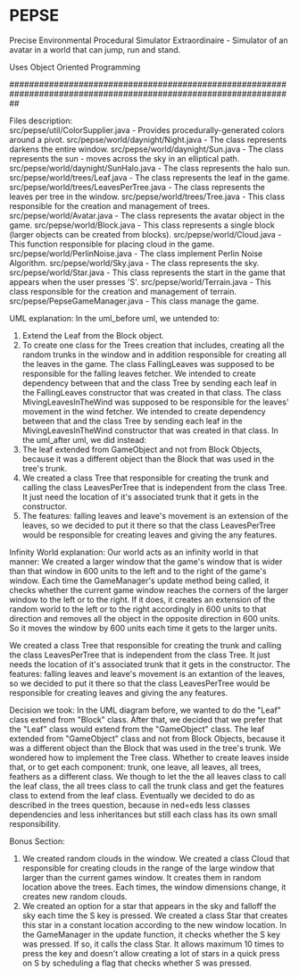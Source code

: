 # PEPSE

Precise Environmental Procedural Simulator Extraordinaire - 
Simulator of an avatar in a world that can jump, run and stand.

Uses Object Oriented Programming

##################################################################################################################

Files description:   
src/pepse/util/ColorSupplier.java - Provides procedurally-generated colors around a pivot.
src/pepse/world/daynight/Night.java -  The class represents darkens the entire window.
src/pepse/world/daynight/Sun.java -  The class represents the sun - moves across the sky in an elliptical path.
src/pepse/world/daynight/SunHalo.java -  The class represents the halo sun.
src/pepse/world/trees/Leaf.java -  The class represents the leaf in the game.
src/pepse/world/trees/LeavesPerTree.java - The class represents the leaves per tree in the window.
src/pepse/world/trees/Tree.java - This class responsible for the creation and management of trees.
src/pepse/world/Avatar.java - The class represents the avatar object in the game.
src/pepse/world/Block.java - This class represents a single block (larger objects can be created from blocks).
src/pepse/world/Cloud.java - This function responsible for placing cloud in the game.
src/pepse/world/PerlinNoise.java - The class implement Perlin Noise Algorithm.
src/pepse/world/Sky.java - The class represents the sky.
src/pepse/world/Star.java - This class represents the start in the game that appears when the user presses 'S'.
src/pepse/world/Terrain.java - This class responsible for the creation and management of terrain.
src/pepse/PepseGameManager.java - This class manage the game.

UML explanation:
In the uml_before uml, we untended to:
1. Extend the Leaf from the Block object.
2. To create one class for the Trees creation that includes, creating all the random trunks in the window and
in addition responsible for creating all the leaves in the game.
The class FallingLeaves was supposed to be responsible for the falling leaves fetcher. We intended to create
dependency between that and the class Tree by sending each leaf in the FallingLeaves constructor that was
created in that class.
The class MivingLeavesInTheWind was supposed to be responsible for the leaves' movement in the wind fetcher.
We intended to create dependency between that and the class Tree by sending each leaf in the
MivingLeavesInTheWind constructor that was created in that class.
In the uml_after uml, we did instead:
1. The leaf extended from GameObject and not from Block Objects, because it was a different object than the
Block that was used in the tree's trunk.
2. We created a class Tree that responsible for creating the trunk and calling the class LeavesPerTree that
is independent from the class Tree. It just need the location of it's associated trunk that it gets in the
constructor.
3. The features: falling leaves and leave's movement is an extension of the leaves, so we decided to put it
there so that the class LeavesPerTree would be responsible for creating leaves and giving the any features.

Infinity World explanation:
Our world acts as an infinity world in that manner:
We created a larger window that the game's window that is wider than that window in 600 units to
the left and to the right of the game's window. Each time the GameManager's update method being called,
it checks whether the current game window reaches the corners of the larger window to the left or to the right.
If it does, it creates an extension of the random world to the left or to the right accordingly in 600 units to
that direction and removes all the object in the opposite direction in 600 units. So it moves the window by 600
units each time it gets to the larger units.

We created a class Tree that responsible for creating the trunk and calling the class LeavesPerTree that is
independent from the class Tree. It just needs the location of it's associated trunk that it gets in the constructor.
The features: falling leaves and leave's movement is an extantion of the leaves, so we decided to put it there
so that the class LeavesPerTree would be responsible for creating leaves and giving the any features.

Decision we took:
In the UML diagram before, we wanted to do the "Leaf" class extend from "Block" class. After that, we
decided that we prefer that the "Leaf" class would extend from the "GameObject" class.
The leaf extended from "GameObject" class and not from Block Objects, because it was a different object than
the Block that was used in the tree's trunk.
We wondered how to implement the Tree class. Whether to create leaves inside that, or to get each component:
trunk, one leave, all leaves, all trees, feathers as a different class. We though to let the the
all leaves class to call the leaf class, the all trees class to call the trunk class and get the features
class to extend from the leaf class.
Eventually we decided to do as described in the trees question, because in ned=eds less classes dependencies
and less inheritances but still each class has its own small responsibility.

Bonus Section:
1. We created random clouds in the window.
We created a class Cloud that responsible for creating clouds in the range of the large window
that larger than the current games window. It creates them in random location above the trees. Each times,
the window dimensions change, it creates new random clouds.
2. We created an option for a star that appears in the sky and falloff the sky each time the S key is pressed.
We created a class Star that creates this star in a constant location according to the new window location.
In the GameManager in the update function, it checks whether the S key was pressed. If so, it calls the class
Star. It allows maximum 10 times to press the key and doesn't allow creating a lot of stars in a quick press
on S by scheduling a flag that checks whether S was pressed.
